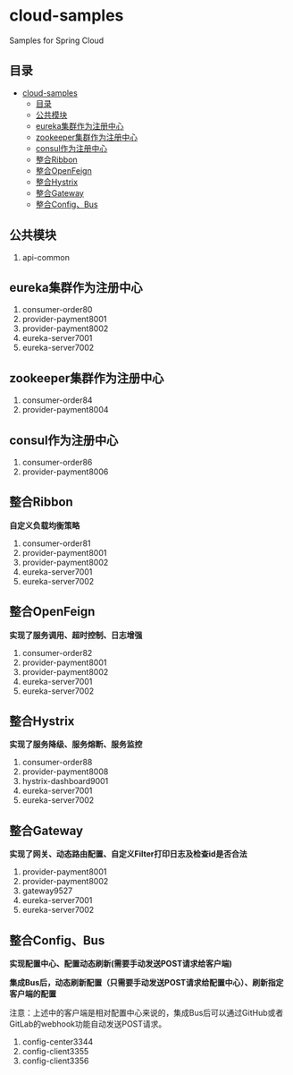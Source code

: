 # cloud-samples
Samples for Spring Cloud

## 目录

* [cloud\-samples](#cloud-samples)
  * [目录](#%E7%9B%AE%E5%BD%95)
  * [公共模块](#%E5%85%AC%E5%85%B1%E6%A8%A1%E5%9D%97)
  * [eureka集群作为注册中心](#eureka%E9%9B%86%E7%BE%A4%E4%BD%9C%E4%B8%BA%E6%B3%A8%E5%86%8C%E4%B8%AD%E5%BF%83)
  * [zookeeper集群作为注册中心](#zookeeper%E9%9B%86%E7%BE%A4%E4%BD%9C%E4%B8%BA%E6%B3%A8%E5%86%8C%E4%B8%AD%E5%BF%83)
  * [consul作为注册中心](#consul%E4%BD%9C%E4%B8%BA%E6%B3%A8%E5%86%8C%E4%B8%AD%E5%BF%83)
  * [整合Ribbon](#%E6%95%B4%E5%90%88ribbon)
  * [整合OpenFeign](#%E6%95%B4%E5%90%88openfeign)
  * [整合Hystrix](#%E6%95%B4%E5%90%88hystrix)
  * [整合Gateway](#%E6%95%B4%E5%90%88gateway)
  * [整合Config、Bus](#%E6%95%B4%E5%90%88configbus)

## 公共模块

1. api-common

## eureka集群作为注册中心

1. consumer-order80
2. provider-payment8001
3. provider-payment8002
4. eureka-server7001
5. eureka-server7002

## zookeeper集群作为注册中心

1. consumer-order84
2. provider-payment8004

## consul作为注册中心

1. consumer-order86
2. provider-payment8006

## 整合Ribbon

**自定义负载均衡策略**

1. consumer-order81
2. provider-payment8001
3. provider-payment8002
4. eureka-server7001
5. eureka-server7002

## 整合OpenFeign

**实现了服务调用、超时控制、日志增强**

1. consumer-order82
2. provider-payment8001
3. provider-payment8002
4. eureka-server7001
5. eureka-server7002

## 整合Hystrix

**实现了服务降级、服务熔断、服务监控**

1. consumer-order88
2. provider-payment8008
3. hystrix-dashboard9001
4. eureka-server7001
5. eureka-server7002

## 整合Gateway

**实现了网关、动态路由配置、自定义Filter打印日志及检查id是否合法**

1. provider-payment8001
2. provider-payment8002
3. gateway9527
4. eureka-server7001
5. eureka-server7002

## 整合Config、Bus

**实现配置中心、配置动态刷新(需要手动发送POST请求给客户端)**

**集成Bus后，动态刷新配置（只需要手动发送POST请求给配置中心）、刷新指定客户端的配置**

注意：上述中的客户端是相对配置中心来说的，集成Bus后可以通过GitHub或者GitLab的webhook功能自动发送POST请求。

1. config-center3344
2. config-client3355
3. config-client3356